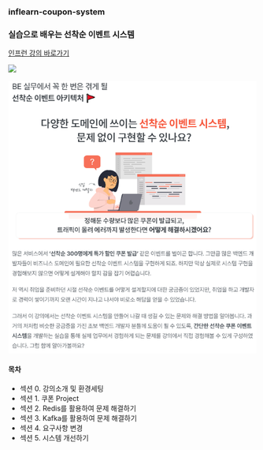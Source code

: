 ### inflearn-coupon-system

### 실습으로 배우는 선착순 이벤트 시스템

[인프런 강의 바로가기](https://www.inflearn.com/course/%EC%84%A0%EC%B0%A9%EC%88%9C-%EC%9D%B4%EB%B2%A4%ED%8A%B8-%EC%8B%9C%EC%8A%A4%ED%85%9C-%EC%8B%A4%EC%8A%B5#)

<img src="https://cdn.inflearn.com/public/courses/329894/cover/a672f016-0440-4fc4-bdf6-c37f6dbe4f80/328894-eng.png" width="500"/>

![img.png](img.png)

#### 목차
- 섹션 0. 강의소개 및 환경세팅
- 섹션 1. 쿠폰 Project
- 섹션 2. Redis를 활용하여 문제 해결하기
- 섹션 3. Kafka를 활용하여 문제 해결하기
- 섹션 4. 요구사항 변경
- 섹션 5. 시스템 개선하기